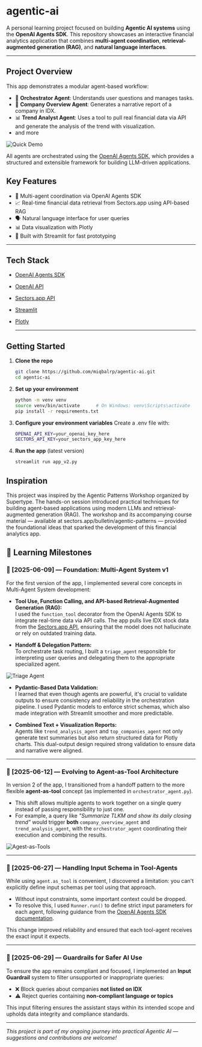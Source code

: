 # agentic-ai

A personal learning project focused on building **Agentic AI systems** using the **OpenAI Agents SDK**. This repository showcases an interactive financial analytics application that combines **multi-agent coordination**, **retrieval-augmented generation (RAG)**, and **natural language interfaces**.

---

## Project Overview

This app demonstrates a modular agent-based workflow:

- 🧭 **Orchestrator Agent**: Understands user questions and manages tasks.
- 🧾 **Company Overview Agent**: Generates a narrative report of a company in IDX.
- 📊 **Trend Analyst Agent**: Uses a tool to pull real financial data via API and generate the analysis of the trend with visualization.
- and more

![Quick Demo](assets/demo_2020250629.gif)

All agents are orchestrated using the [OpenAI Agents SDK](https://platform.openai.com/docs/assistants/overview), which provides a structured and extensible framework for building LLM-driven applications.

## Key Features

- 🧠 Multi-agent coordination via OpenAI Agents SDK
- 📈 Real-time financial data retrieval from Sectors.app using API-based RAG
- 🗣️ Natural language interface for user queries
- 📊 Data visualization with Plotly
- 🧪 Built with Streamlit for fast prototyping

---

## Tech Stack

- [OpenAI Agents SDK](https://platform.openai.com/docs/assistants/overview)
- [OpenAI API](https://platform.openai.com/)
- [Sectors.app API](https://sectors.app)
- [Streamlit](https://streamlit.io/)
- [Plotly](https://plotly.com/python/)

  ---

## Getting Started

1. **Clone the repo**
   ```bash
   git clone https://github.com/miqbalrp/agentic-ai.git
   cd agentic-ai
2. **Set up your environment**
   ```bash
   python -m venv venv
   source venv/bin/activate      # On Windows: venv\Scripts\activate
   pip install -r requirements.txt
3. **Configure your environment variables**
   Create a .env file with:
   ```bash
   OPENAI_API_KEY=your_openai_key_here
   SECTORS_API_KEY=your_sectors_app_key_here
4. **Run the app** (latest version)
   ```bash
   streamlit run app_v2.py

## Inspiration
This project was inspired by the Agentic Patterns Workshop organized by Supertype. The hands-on session introduced practical techniques for building agent-based applications using modern LLMs and retrieval-augmented generation (RAG). The workshop and its accompanying course material — available at sectors.app/bulletin/agentic-patterns — provided the foundational ideas that sparked the development of this financial analytics app. 

## 🚀 Learning Milestones
### 📅 [2025-06-09] — Foundation: Multi-Agent System v1
For the first version of the app, I implemented several core concepts in Multi-Agent System development:

- **Tool Use, Function Calling, and API-based Retrieval-Augmented Generation (RAG):**  
  I used the `function_tool` decorator from the OpenAI Agents SDK to integrate real-time data via API calls. The app pulls live IDX stock data from the [Sectors.app API](https://sectors.app), ensuring that the model does not hallucinate or rely on outdated training data.

- **Handoff & Delegation Pattern:**  
  To orchestrate task routing, I built a `triage_agent` responsible for interpreting user queries and delegating them to the appropriate specialized agent.

![Triage Agent](assets/graphs/Triage%20Agent_graph.png)

- **Pydantic-Based Data Validation:**  
  I learned that even though agents are powerful, it's crucial to validate outputs to ensure consistency and reliability in the orchestration pipeline. I used Pydantic models to enforce strict schemas, which also made integration with Streamlit smoother and more predictable.

- **Combined Text + Visualization Reports:**  
  Agents like `trend_analysis_agent` and `top_companies_agent` not only generate text summaries but also return structured data for Plotly charts. This dual-output design required strong validation to ensure data and narrative were aligned.

---

### 📅 [2025-06-12] — Evolving to Agent-as-Tool Architecture
In version 2 of the app, I transitioned from a handoff pattern to the more flexible **agent-as-tool** concept (as implemented in `orchestrator_agent.py`).

- This shift allows multiple agents to work together on a single query instead of passing responsibility to just one.  
- For example, a query like *"Summarize TLKM and show its daily closing trend"* would trigger **both** `company_overview_agent` and `trend_analysis_agent`, with the `orchestrator_agent` coordinating their execution and combining the results.

![Agest-as-Tools](assets/graphs/Orchestrator%20Agent_graph.png)

---

### 📅 [2025-06-27] — Handling Input Schema in Tool-Agents
While using `agent.as_tool` is convenient, I discovered a limitation: you can't explicitly define input schemas per tool using that approach.

- Without input constraints, some important context could be dropped.
- To resolve this, I used `Runner.run()` to define strict input parameters for each agent, following guidance from the [OpenAI Agents SDK documentation](https://openai.github.io/openai-agents-python/tools/#customizing-tool-agents).

This change improved reliability and ensured that each tool-agent receives the exact input it expects.

---

### 📅 [2025-06-29] — Guardrails for Safer AI Use
To ensure the app remains compliant and focused, I implemented an **Input Guardrail** system to filter unsupported or inappropriate queries:

- ❌ Block queries about companies **not listed on IDX**
- ⚠️ Reject queries containing **non-compliant language or topics**

This input filtering ensures the assistant stays within its intended scope and upholds data integrity and compliance standards.

---
*This project is part of my ongoing journey into practical Agentic AI — suggestions and contributions are welcome!*
